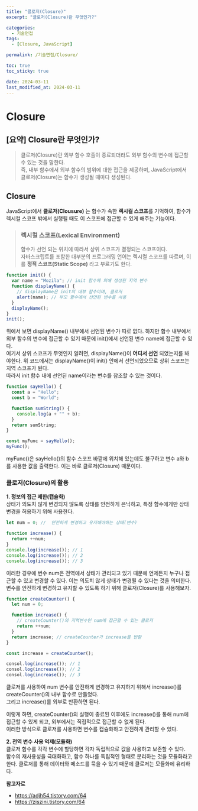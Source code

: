 ```yaml
---
title: "클로저(Closure)"
excerpt: "클로저(Closure)란 무엇인가?"

categories:
  - 기술면접
tags:
  - [Closure, JavaScript]

permalink: /기술면접/Closure/

toc: true
toc_sticky: true

date: 2024-03-11
last_modified_at: 2024-03-11
---
```


# Closure

## [요약] Closure란 무엇인가?

> 클로저(Closure)란 외부 함수 호출이 종료되더라도 외부 함수의 변수에 접근할 수 있는 것을 말한다. <br/>
> 즉, 내부 함수에서 외부 함수의 범위에 대한 접근을 제공하며, JavaScript에서 클로저(Closure)는 함수가 생성될 때마다 생성된다.

## Closure

JavaScript에서 **클로저(Clousure)** 는 함수가 속한 **렉시컬 스코프**를 기억하여, 함수가 렉시컬 스코프 밖에서 실행될 때도 이 스코프에 접근할 수 있게 해주는 기능이다.

> ### 렉시컬 스코프(Lexical Environment)
>
> 함수가 선언 되는 위치에 따라서 상위 스코프가 결정되는 스코프이다. <br/>
> 자바스크립트를 포함한 대부분의 프로그래밍 언어는 렉시컬 스코프를 따르며, 이를 **정적 스코프(Static Scope)** 라고 부르기도 한다.

```js
function init() {
  var name = "Mozila"; // init 함수에 의해 생성된 지역 변수
  function displayName() {
    // displayName은 init의 내부 함수이며, 클로저
    alert(name); // 부모 함수에서 선언된 변수를 사용
  }
  displayName();
}
init();
```

위에서 보면 displayName() 내부에서 선언된 변수가 따로 없다. 하지만 함수 내부에서 외부 함수의 변수에 접근할 수 있기 때문에 init()에서 선언된 변수 name에 접근할 수 있다. <br/>
여기서 상위 스코프가 무엇인지 알려면, displayName()이 **어디서 선언** 되었는지를 봐야한다. 위 코드에서는 displayName()이 init() 안에서 선언되었으므로 상위 스코프는 지역 스코프가 된다. <br/>
따라서 init 함수 내에 선언된 name이라는 변수를 참조할 수 있는 것이다.

```js
function sayHello() {
  const a = "Hello";
  const b = "World";

  function sumString() {
    console.log(a + "" + b);
  }
  return sumString;
}

const myFunc = sayHello();
myFunc();
```

myFunc()은 sayHello()의 함수 스코프 바깥에 위치해 있는데도 불구하고 변수 a와 b를 사용한 값을 출력한다. 이는 바로 클로저(Closure) 때문이다.

### 클로저(Closure)의 활용

**1. 정보의 접근 제한(캡슐화)** <br/>
상태가 의도치 않게 변경되지 않도록 상태를 안전하게 은닉하고, 특정 함수에게만 상태 변경을 허용하기 위해 사용한다.

```js
let num = 0; //  안전하게 변경하고 유지해야하는 상태(변수)

function increase() {
  return ++num;
}
console.log(increase()); // 1
console.log(increase()); // 2
console.log(increase()); // 3
```

이러한 경우에 변수 num은 전역에서 상태가 관리되고 있기 때문에 언제든지 누구나 접근할 수 있고 변경할 수 있다. 이는 의도치 않게 상태가 변경될 수 있다는 것을 의미한다. <br/>
변수를 안전하게 변경하고 유지할 수 있도록 하기 위해 클로저(Closure)를 사용해보자.

```js
function createCounter() {
  let num = 0;

  function increase() {
    // createCounter()의 지역변수인 num에 접근할 수 있는 클로저
    return ++num;
  }
  return increase; // createCounter가 increase를 반환
}

const increase = createCounter();

consol.log(increase()); // 1
consol.log(increase()); // 2
consol.log(increase()); // 3
```

클로저를 사용하여 num 변수를 안전하게 변경하고 유지하기 위해서 increase()를 createCounter()의 내부 함수로 만들었다. <br/>
그리고 increase()를 외부로 반환하면 된다.

이렇게 하면, createCounter()의 실행이 종료된 이후에도 increase()를 통해 num에 접근할 수 있게 되고, 외부에서는 직접적으로 접근할 수 없게 된다. <br/>
이러한 방식으로 클로저를 사용하면 변수를 캡슐화하고 안전하게 관리할 수 있다.

**2. 전역 변수 사용 억제(모듈화)** <br/>
클로저 함수를 각각 변수에 할당하면 각자 독립적으로 값을 사용하고 보존할 수 있다. <br/>
함수의 재사용성을 극대화하고, 함수 하나를 독립적인 형태로 분리하는 것을 모듈화라고 한다. 클로저를 통해 데이터와 메소드를 묶을 수 있기 때문에 클로저는 모듈화에 유리하다.

**참고자료**

- https://adjh54.tistory.com/64
- https://ziszini.tistory.com/64
